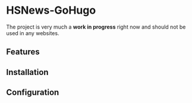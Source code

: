 # HSNews-GoHugo
The project is very much a **work in progress** right now and should not be used in any websites.
## Features

## Installation

## Configuration
